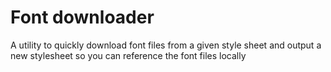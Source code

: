 # Font downloader

A utility to quickly download font files from a given style sheet and output a new stylesheet so you can reference the font files locally
